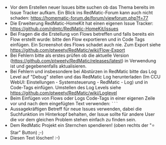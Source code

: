 * Vor dem Erstellen neuer Issues bitte suchen ob das Thema bereits im Issue Tracker aufkam. Ein Blick ins RedMatic-Forum kann auch nicht schaden: https://homematic-forum.de/forum/viewforum.php?f=77
* Die Erweiterung RedMatic-HomeKit hat einen eigenen Issue Tracker: https://github.com/rdmtc/RedMatic-HomeKit/issues
* Bei Fragen die die Erstellung von Flows betreffen und falls bereits ein Flow erstellt wurde: bitte den Flow exportieren und in Code Tags einfügen. Ein Screenshot des Flows schadet auch nie. Zum Export siehe https://github.com/ptweety/RedMatic/wiki/Flow-Export
* Bei Fehlern bitte als erstes prüfen ob die aktuelle Version (https://github.com/ptweety/RedMatic/releases/latest) in Verwendung ist und gegebenenfalls aktualisieren. 
* Bei Fehlern und insbesondere bei Abstürzen in RedMatic bitte das Log Level auf "Debug" stellen und das RedMatic Log herunterladen (Im CCU WebUI: Einstellungen - Systemsteuerung - RedMatic - Log) und in Code-Tags einfügen. Umstellen des Log Levels siehe https://github.com/ptweety/RedMatic/wiki/Loglevel
* Beim Einfügen von Flows oder Logs Code-Tags in einer eigenen Zeile vor und nach dem eingefügten Text verwenden: ` ``` ` 
* Aussagekräftigen Betreff für neue Issues verwenden, dabei die Suchfunktion im Hinterkopf behalten, der Issue sollte für andere User die vor dem gleichen Problem stehen einfach zu finden sein.
* Dem RedMatic Projekt ein Sternchen spendieren! (oben rechts der "⭐️ Star" Button) ;-)
* Diesen Text löschen! :-)